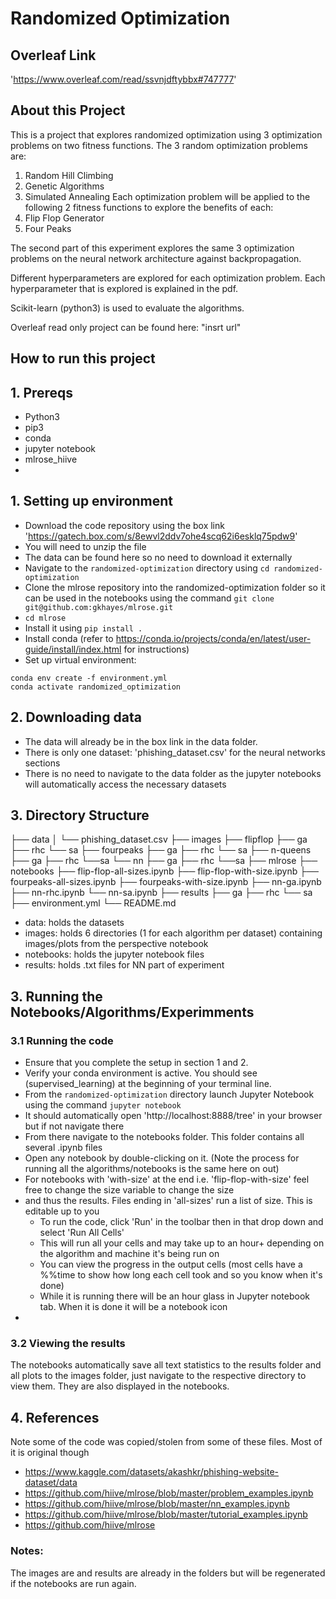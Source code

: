 # Randomized Optimization


 ## Overleaf Link
'https://www.overleaf.com/read/ssvnjdftybbx#747777'

## About this Project
This is a project that explores randomized optimization using 3 optimization problems on two fitness functions.
The 3 random optimization problems are:
1. Random Hill Climbing
2. Genetic Algorithms
3. Simulated Annealing
Each optimization problem will be applied to the following 2 fitness functions to explore the benefits of each:
1. Flip Flop Generator
2. Four Peaks

The second part of this experiment explores the same 3 optimization problems on the neural network architecture against
backpropagation.

Different hyperparameters are explored for each optimization problem. Each hyperparameter that is explored is explained
in the pdf.

Scikit-learn (python3) is used to evaluate the algorithms.

Overleaf read only project can be found here: "insrt url"

## How to run this project
## 1. Prereqs
- Python3
- pip3
- conda
- jupyter notebook
- mlrose_hiive
- 
## 1. Setting up environment
- Download the code repository using the box link 'https://gatech.box.com/s/8ewvl2ddv7ohe4scq62i6esklq75pdw9'
- You will need to unzip the file
- The data can be found here so no need to download it externally
- Navigate to the `randomized-optimization` directory using `cd randomized-optimization`
- Clone the mlrose repository into the randomized-optimization folder so it can be used in the notebooks
using the command `git clone git@github.com:gkhayes/mlrose.git`
- `cd mlrose`
- Install it using `pip install .`
- Install conda (refer to https://conda.io/projects/conda/en/latest/user-guide/install/index.html for instructions)
- Set up virtual environment:
```
conda env create -f environment.yml
conda activate randomized_optimization
```

## 2. Downloading data
- The data will already be in the box link in the data folder. 
- There is only one dataset: 'phishing_dataset.csv' for the neural networks sections
- There is no need to navigate to the data folder as the jupyter notebooks will automatically access the necessary datasets

## 3. Directory Structure

├── data
│   └── phishing_dataset.csv
├── images
    ├── flipflop
        ├── ga
        ├── rhc
        └── sa
    ├── fourpeaks
        ├── ga
        ├── rhc
        └── sa
    ├── n-queens
        ├── ga
        ├── rhc
        └──sa
    └── nn
        ├── ga
        ├── rhc
        └──sa
├── mlrose
├── notebooks
    ├── flip-flop-all-sizes.ipynb
    ├── flip-flop-with-size.ipynb
    ├── fourpeaks-all-sizes.ipynb
    ├── fourpeaks-with-size.ipynb
    ├── nn-ga.ipynb
    ├── nn-rhc.ipynb
    └── nn-sa.ipynb
├── results
    ├── ga
    ├── rhc
    └── sa
├── environment.yml
└── README.md

- data: holds the datasets
- images: holds 6 directories (1 for each algorithm per dataset) containing images/plots from the perspective notebook
- notebooks: holds the jupyter notebook files
- results: holds .txt files for NN part of experiment


## 3. Running the Notebooks/Algorithms/Experimments
### 3.1 Running the code
- Ensure that you complete the setup in section 1 and 2.
- Verify your conda environment is active. You should see (supervised_learning) at the beginning of your terminal line.
- From the `randomized-optimization` directory launch Jupyter Notebook using the command `jupyter notebook`
- It should automatically open 'http://localhost:8888/tree' in your browser but if not navigate there
- From there navigate to the notebooks folder. This folder contains all several .ipynb files
- Open any notebook by double-clicking on it. (Note the process for running all the algorithms/notebooks is the same here on out)
- For notebooks with 'with-size' at the end i.e. 'flip-flop-with-size' feel free to change the size variable to change the size
- and thus the results. Files ending in 'all-sizes' run a list of size. This is editable up to you
  - To run the code, click 'Run' in the toolbar then in that drop down and select 'Run All Cells'
  - This will run all your cells and may take up to an hour+ depending on the algorithm and machine it's being run on
  - You can view the progress in the output cells (most cells have a %%time to show how long each cell took and so you know when it's done)
  - While it is running there will be an hour glass in Jupyter notebook tab. When it is done it will be a notebook icon
- 
### 3.2 Viewing the results
The notebooks automatically save all text statistics to the results folder and all plots to the images folder, just
navigate to the respective directory to view them. They are also displayed in the notebooks.

## 4. References 
Note some of the code was copied/stolen from some of these files. Most of it is original though
- https://www.kaggle.com/datasets/akashkr/phishing-website-dataset/data
- https://github.com/hiive/mlrose/blob/master/problem_examples.ipynb
- https://github.com/hiive/mlrose/blob/master/nn_examples.ipynb
- https://github.com/hiive/mlrose/blob/master/tutorial_examples.ipynb
- https://github.com/hiive/mlrose

### Notes:
The images are and results are already in the folders but will be regenerated if the notebooks are run again.
